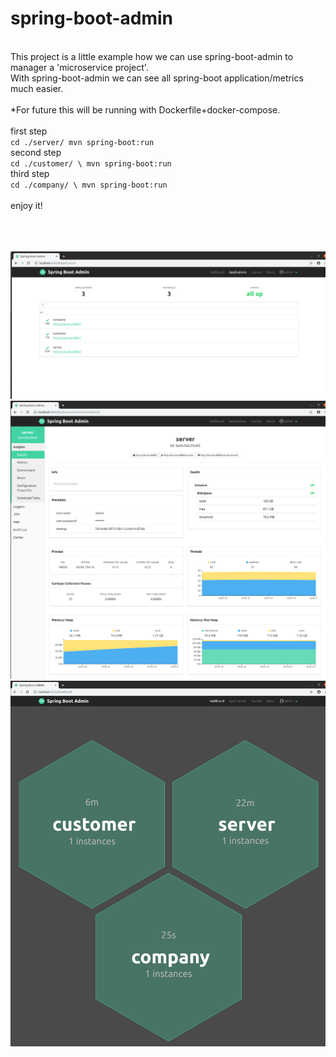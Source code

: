 # spring-boot-admin
\
This project is a little example how we can use spring-boot-admin to manager a 'microservice project'. \
With spring-boot-admin we can see all spring-boot application/metrics much easier.
\
\
*For future this will be running with Dockerfile+docker-compose.
\
\
first step \
`
cd ./server/
mvn spring-boot:run
`
\
second step \
`
cd ./customer/ \
mvn spring-boot:run
`
\
third step \
`
cd ./company/ \
mvn spring-boot:run
`
\
\
enjoy it!

\
\
\
<img src="https://github.com/java-tips/spring-boot-admin/blob/development/assets/02.png?raw=true" width="800">
<img src="https://github.com/java-tips/spring-boot-admin/blob/development/assets/03.png?raw=true" width="800">
<img src="https://github.com/java-tips/spring-boot-admin/blob/development/assets/01.png?raw=true" width="800">

